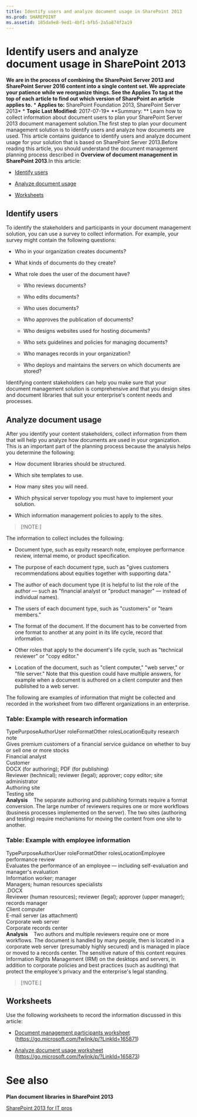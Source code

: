 ```yaml
---
title: Identify users and analyze document usage in SharePoint 2013
ms.prod: SHAREPOINT
ms.assetid: 185da9e8-9ed1-4bf1-bfb5-2a5a874f2a19
---
```



# Identify users and analyze document usage in SharePoint 2013
 **We are in the process of combining the SharePoint Server 2013 and SharePoint Server 2016 content into a single content set. We appreciate your patience while we reorganize things. See the Applies To tag at the top of each article to find out which version of SharePoint an article applies to.** * **Applies to:** SharePoint Foundation 2013, SharePoint Server 2013*  * **Topic Last Modified:** 2017-07-19* **Summary: ** Learn how to collect information about document users to plan your SharePoint Server 2013 document management solution.The first step to plan your document management solution is to identify users and analyze how documents are used. This article contains guidance to identify users and analyze document usage for your solution that is based on SharePoint Server 2013.Before reading this article, you should understand the document management planning process described in **Overview of document management in SharePoint 2013**.In this article:
-  [Identify users](#section1)
    
  
-  [Analyze document usage](#section2)
    
  
-  [Worksheets](#worksheets)
    
  

## Identify users
<a name="section1"> </a>

To identify the stakeholders and participants in your document management solution, you can use a survey to collect information. For example, your survey might contain the following questions:
- Who in your organization creates documents?
    
  
- What kinds of documents do they create?
    
  
- What role does the user of the document have?
    
  - Who reviews documents?
    
  
  - Who edits documents?
    
  
  - Who uses documents?
    
  
  - Who approves the publication of documents?
    
  
  - Who designs websites used for hosting documents?
    
  
  - Who sets guidelines and policies for managing documents?
    
  
  - Who manages records in your organization?
    
  
  - Who deploys and maintains the servers on which documents are stored?
    
  
Identifying content stakeholders can help you make sure that your document management solution is comprehensive and that you design sites and document libraries that suit your enterprise's content needs and processes.
## Analyze document usage
<a name="section2"> </a>

After you identify your content stakeholders, collect information from them that will help you analyze how documents are used in your organization. This is an important part of the planning process because the analysis helps you determine the following:
- How document libraries should be structured.
    
  
- Which site templates to use.
    
  
- How many sites you will need.
    
  
- Which physical server topology you must have to implement your solution.
    
  
- Which information management policies to apply to the sites.
    
  

> [!NOTE:]

  
    
    

The information to collect includes the following:
- Document type, such as equity research note, employee performance review, internal memo, or product specification.
    
  
- The purpose of each document type, such as "gives customers recommendations about equities together with supporting data."
    
  
- The author of each document type (it is helpful to list the role of the author — such as "financial analyst or "product manager" — instead of individual names).
    
  
- The users of each document type, such as "customers" or "team members."
    
  
- The format of the document. If the document has to be converted from one format to another at any point in its life cycle, record that information.
    
  
- Other roles that apply to the document's life cycle, such as "technical reviewer" or "copy editor."
    
  
- Location of the document, such as "client computer," "web server," or "file server." Note that this question could have multiple answers, for example when a document is authored on a client computer and then published to a web server.
    
  
The following are examples of information that might be collected and recorded in the worksheet from two different organizations in an enterprise.
### Table: Example with research information

TypePurposeAuthorUser roleFormatOther rolesLocationEquity research note  <br/> Gives premium customers of a financial service guidance on whether to buy or sell one or more stocks  <br/> Financial analyst  <br/> Customer  <br/> DOCX (for authoring); PDF (for publishing)  <br/> Reviewer (technical); reviewer (legal); approver; copy editor; site administrator  <br/>  Authoring site <br/>  Testing site <br/> **Analysis**    The separate authoring and publishing formats require a format conversion. The large number of reviewers requires one or more workflows (business processes implemented on the server). The two sites (authoring and testing) require mechanisms for moving the content from one site to another.
### Table: Example with employee information

TypePurposeAuthorUser roleFormatOther rolesLocationEmployee performance review  <br/> Evaluates the performance of an employee — including self-evaluation and manager's evaluation  <br/> Information worker; manager  <br/> Managers; human resources specialists  <br/> .DOCX  <br/> Reviewer (human resources); reviewer (legal); approver (upper manager); records manager  <br/>  Client computer <br/>  E-mail server (as attachment) <br/>  Corporate web server <br/>  Corporate records center <br/> **Analysis**    Two authors and multiple reviewers require one or more workflows. The document is handled by many people, then is located in a corporate web server (presumably highly secured) and is managed in place or moved to a records center. The sensitive nature of this content requires Information Rights Management (IRM) on the desktops and servers, in addition to corporate policies and best practices (such as auditing) that protect the employee's privacy and the enterprise's legal standing.
> [!NOTE:]

  
    
    


## Worksheets
<a name="worksheets"> </a>

Use the following worksheets to record the information discussed in this article:
-  [Document management participants worksheet](https://go.microsoft.com/fwlink/p/?LinkId=165871) (https://go.microsoft.com/fwlink/p/?LinkId=165871)
    
  
-  [Analyze document usage worksheet](https://go.microsoft.com/fwlink/p/?LinkId=165873) (https://go.microsoft.com/fwlink/p/?LinkId=165873)
    
  

# See also

#### 

 **Plan document libraries in SharePoint 2013**
  
    
    
 [SharePoint 2013 for IT pros](https://technet.microsoft.com/en-us/sharepoint/fp142366)
  
    
    

  
    
    


